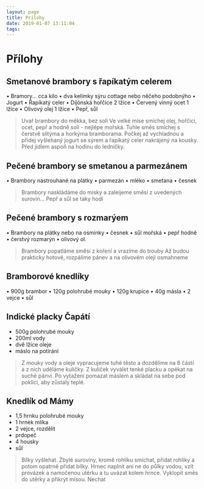 ```yaml
---
layout: page
title: Prilohy
date: 2019-01-07 13:11:04
tags:
---
```


# Přílohy

## Smetanové brambory s řapíkatým celerem

• Bramory... cca kilo
• dva kelímky sýru cottage nebo něčeho podobnýho
• Jogurt
• Řapíkatý celer
• Dijónská hořčice 2 lžíce
• Červený vinný ocet 1 lžíce
• Olivový olej 1 lžíce
• Pepř, sůl
>Uvař brambory do měkka, bez soli
Ve velké míse smíchej olej, hořčici, ocet, pepř a hodně soli -
nejlépe mořská. Tuhle směs smíchej s čerstvě slitýma a horkýma bramborama. Počkej až vychladnou a přidej vyšlehaný
jogurt se sýrem a řapíkatý celer nakrájený na kousky.
Před jídlem aspoň na hodinu do ledničky.

## Pečené brambory se smetanou a parmezánem

• Brambory nastrouhané na plátky
• parmezán
• mléko
• smetana
• česnek
>Brambory naskládáme do misky a zaleijeme směsí z uvedených surovin... Pepř a sůl se taky hodí

## Pečené brambory s rozmarýem

• Brambory na plátky nebo na osminky
• česnek
• sůl mořská
• pepř hodně
• čerstvý rozmarýn
• olivový ol.
>Brambory popatláme směsí z koření a vrazíme do trouby
Až budou prakticky hotové, rozpálíme pánev a na olivovém
oleji osmahneme

## Bramborové knedlíky

• 900g brambor
• 120g polohrubé mouky
• 120g krupice
• 40g másla
• 2 vejce
• sůl

## Indické placky Čapátí

- 500g polohrubé mouky
- 200ml vody
- dvě lžíce oleje
- máslo na potírání

> Z mouky vody a oleje vypracujeme tuhé těsto a dozdělíme na 8 částí a z nich uděláme kuličky.
> Z kuliček vyválet tenké placku a opékat na suché pánvi. Po vytažení pomazat máslem a skládat na sebe pod poklici, aby zůstaly teplé. 

## Knedlík od Mámy

- 1,5 hrnku polohrubé mouky
- 1 hrnek mlíka
- 2 vejce, rozdělit
- prdopeč
- 4 housky
- sůl

> Bílky vyšlehat. Zbylé suroviny, kromě rohlíku smíchat, přidat rohlíky a potom opatrně přidat bílky.
> Hrnec naplnit ani ne do půlky vodou, vzít provázek a namočenou utěrku a tu uvázat kolem hrnce. Vyklopit směs do utěrky a přikrýt mísou. Nechat 
